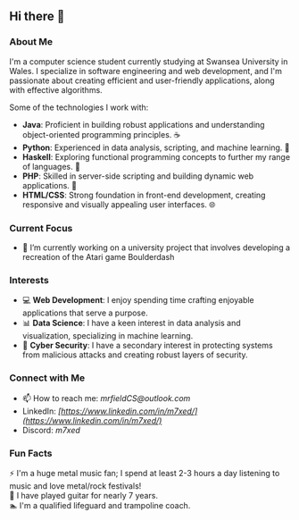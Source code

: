 ## Hi there 👋

### About Me
I'm a computer science student currently studying at Swansea University in Wales. I specialize in software engineering and web development, and I'm passionate about creating efficient and user-friendly applications, along with effective algorithms.

Some of the technologies I work with:
- **Java**: Proficient in building robust applications and understanding object-oriented programming principles. ☕
- **Python**: Experienced in data analysis, scripting, and machine learning. 🐍
- **Haskell**: Exploring functional programming concepts to further my range of languages. 💙
- **PHP**: Skilled in server-side scripting and building dynamic web applications. 🐘
- **HTML/CSS**: Strong foundation in front-end development, creating responsive and visually appealing user interfaces. 🌐

### Current Focus
- 🔭 I’m currently working on a university project that involves developing a recreation of the Atari game Boulderdash

### Interests
- 💻 **Web Development**: I enjoy spending time crafting enjoyable applications that serve a purpose.
- 📊 **Data Science**: I have a keen interest in data analysis and visualization, specializing in machine learning.
- 🤖 **Cyber Security**: I have a secondary interest in protecting systems from malicious attacks and creating robust layers of security.

### Connect with Me
- 📫 How to reach me: _mrfieldCS@outlook.com_  
- LinkedIn: _[https://www.linkedin.com/in/m7xed/](https://www.linkedin.com/in/m7xed/)_
- Discord: _m7xed_

### Fun Facts
⚡ I'm a huge metal music fan; I spend at least 2-3 hours a day listening to music and love metal/rock festivals!  
🎸 I have played guitar for nearly 7 years.  
🏊 I'm a qualified lifeguard and trampoline coach.
